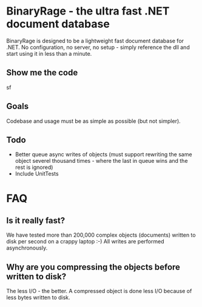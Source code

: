 # BinaryRage - the ultra fast .NET document database
BinaryRage is designed to be a lightweight fast document database for .NET. 
No configuration, no server, no setup - simply reference the dll and start using it in less than a minute.

## Show me the code
sf

## Goals
Codebase and usage must be as simple as possible (but not simpler).

## Todo
- Better queue async writes of objects (must support rewriting the same object severel thousand times - where the last in queue wins and the rest is ignored)
- Include UnitTests

# FAQ
## Is it really fast?
We have tested more than 200,000 complex objects (documents) written to disk per second on a crappy laptop :-)
All writes are performed asynchronously.

## Why are you compressing the objects before written to disk?
The less I/O - the better. A compressed object is done less I/O because of less bytes written to disk.
